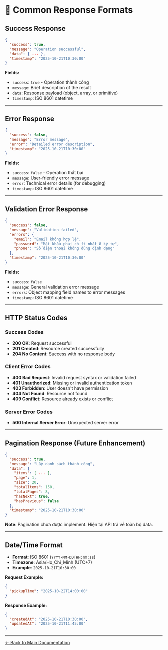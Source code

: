 # 📝 Common Response Formats

## Success Response

```json
{
  "success": true,
  "message": "Operation successful",
  "data": { ... },
  "timestamp": "2025-10-21T10:30:00"
}
```

**Fields:**
- `success`: `true` - Operation thành công
- `message`: Brief description of the result
- `data`: Response payload (object, array, or primitive)
- `timestamp`: ISO 8601 datetime

---

## Error Response

```json
{
  "success": false,
  "message": "Error message",
  "error": "Detailed error description",
  "timestamp": "2025-10-21T10:30:00"
}
```

**Fields:**
- `success`: `false` - Operation thất bại
- `message`: User-friendly error message
- `error`: Technical error details (for debugging)
- `timestamp`: ISO 8601 datetime

---

## Validation Error Response

```json
{
  "success": false,
  "message": "Validation failed",
  "errors": {
    "email": "Email không hợp lệ",
    "password": "Mật khẩu phải có ít nhất 8 ký tự",
    "phone": "Số điện thoại không đúng định dạng"
  },
  "timestamp": "2025-10-21T10:30:00"
}
```

**Fields:**
- `success`: `false`
- `message`: General validation error message
- `errors`: Object mapping field names to error messages
- `timestamp`: ISO 8601 datetime

---

## HTTP Status Codes

### Success Codes
- **200 OK**: Request successful
- **201 Created**: Resource created successfully
- **204 No Content**: Success with no response body

### Client Error Codes
- **400 Bad Request**: Invalid request syntax or validation failed
- **401 Unauthorized**: Missing or invalid authentication token
- **403 Forbidden**: User doesn't have permission
- **404 Not Found**: Resource not found
- **409 Conflict**: Resource already exists or conflict

### Server Error Codes
- **500 Internal Server Error**: Unexpected server error

---

## Pagination Response (Future Enhancement)

```json
{
  "success": true,
  "message": "Lấy danh sách thành công",
  "data": {
    "items": [ ... ],
    "page": 1,
    "size": 20,
    "totalItems": 150,
    "totalPages": 8,
    "hasNext": true,
    "hasPrevious": false
  },
  "timestamp": "2025-10-21T10:30:00"
}
```

**Note**: Pagination chưa được implement. Hiện tại API trả về toàn bộ data.

---

## Date/Time Format

- **Format**: ISO 8601 (`YYYY-MM-DDTHH:mm:ss`)
- **Timezone**: Asia/Ho_Chi_Minh (UTC+7)
- **Example**: `2025-10-21T10:30:00`

**Request Example:**
```json
{
  "pickupTime": "2025-10-22T14:00:00"
}
```

**Response Example:**
```json
{
  "createdAt": "2025-10-21T10:30:00",
  "updatedAt": "2025-10-21T11:45:00"
}
```

---

[← Back to Main Documentation](../README.md)
